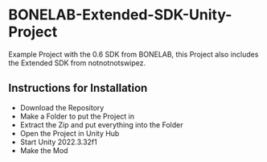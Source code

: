 # BONELAB-Extended-SDK-Unity-Project

Example Project with the 0.6 SDK from BONELAB, this Project also includes
the Extended SDK from notnotnotswipez.


## Instructions for Installation
- Download the Repository
- Make a Folder to put the Project in
- Extract the Zip and put everything into the Folder
- Open the Project in Unity Hub
- Start Unity 2022.3.32f1
- Make the Mod
